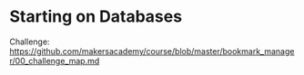 # Starting on Databases

Challenge: https://github.com/makersacademy/course/blob/master/bookmark_manager/00_challenge_map.md